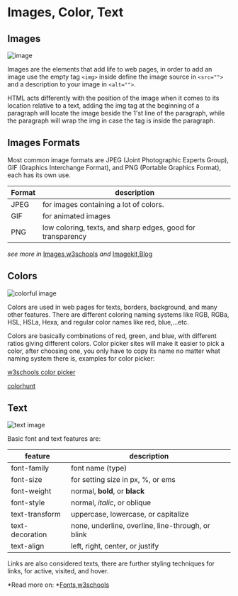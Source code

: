 # Images, Color, Text
## Images

![image](https://2.bp.blogspot.com/-cXd6n4cUImU/Ven6J2r6-_I/AAAAAAAAD7s/3NI_O4VIjGk/s1600/LR%2B4up%2Btulips.jpg)

Images are the elements that add life to web pages, in order to add an image use the empty tag `<img>` inside define the image source in `<src="">` and a description to your image in `<alt="">`.

HTML acts differently with the position of the image when it comes to its location relative to a text, adding the img tag at the beginning of a paragraph will locate the image beside the 1'st line of the paragraph, while the paragraph will wrap the img in case the tag is inside the paragraph.

## Images Formats

Most common image formats are JPEG (Joint Photographic Experts Group), GIF (Graphics Interchange Format), and PNG (Portable Graphics Format), each has its own use.

Format | description
------------ | -------------
JPEG | for images containing a lot of colors.
GIF | for animated images
PNG | low coloring, texts, and sharp edges, good for transparency

*see more in* [Images,w3schools](https://www.w3schools.com/html/html_images.asp) *and* [Imagekit,Blog](https://blog.imagekit.io/jpeg-vs-png-vs-gif-which-image-format-to-use-and-when-c8913ae3e01d)

## Colors

![colorful image](https://materialui.co/img/material-colors.svg)

Colors are used in web pages for texts, borders, background, and many other features. There are different coloring naming systems like RGB, RGBa, HSL, HSLa, Hexa, and regular color names like red, blue,...etc.

Colors are basically combinations of red, green, and blue, with different ratios giving different colors. Color picker sites will make it easier to pick a color, after choosing one, you only have to copy its name no matter what naming system there is, examples for color picker:

[w3schools color picker](http://www-db.deis.unibo.it/courses/TW/DOCS/w3schools/colors/colors_picker.asp-colorhex=92B6D5.html)

[colorhunt](https://colorhunt.co/)

## Text

![text image](https://lh3.googleusercontent.com/proxy/Zon2e9TtCSYTfxMoPCtbJkwJL1d3dEH8ZJ4biOpPYriDRG-nKm9m8p4UhfNAPI8XqWbcV8O9irdreJg6--eY0XD8GOPSEqDdqlfOFh3sKu9FH51mNT7Q)

Basic font and text features are:

feature | description
------------ | -------------
font-family | font name (type)
font-size | for setting size in px, %, or ems
font-weight | normal, **bold**, or **black**
font-style | normal, *italic*, or oblique
text-transform | uppercase, lowercase, or capitalize
text-decoration | none, underline, overline, line-through, or blink
text-align | left, right, center, or justify

Links are also considered texts, there are further styling techniques for links, for active, visited, and hover.

*Read more on: *[Fonts,w3schools](https://www.w3schools.com/css/css_font.asp)
